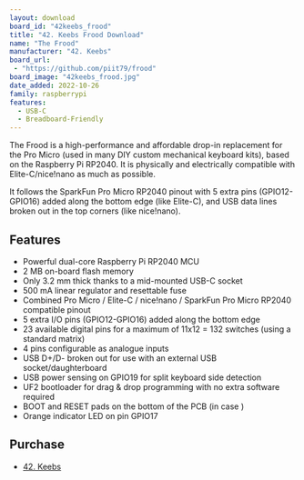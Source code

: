 ```yaml
---
layout: download
board_id: "42keebs_frood"
title: "42. Keebs Frood Download"
name: "The Frood"
manufacturer: "42. Keebs"
board_url:
 - "https://github.com/piit79/frood"
board_image: "42keebs_frood.jpg"
date_added: 2022-10-26
family: raspberrypi
features:
  - USB-C
  - Breadboard-Friendly
---
```


The Frood is a high-performance and affordable drop-in replacement for the Pro Micro (used in many DIY custom mechanical keyboard kits), based on the Raspberry Pi RP2040. It is physically and electrically compatible with Elite-C/nice!nano as much as possible.

It follows the SparkFun Pro Micro RP2040 pinout with 5 extra pins (GPIO12-GPIO16) added along the bottom edge (like Elite-C), and USB data lines broken out in the top corners (like nice!nano).

## Features
- Powerful dual-core Raspberry Pi RP2040 MCU
- 2 MB on-board flash memory
- Only 3.2 mm thick thanks to a mid-mounted USB-C socket
- 500 mA linear regulator and resettable fuse
- Combined Pro Micro / Elite-C / nice!nano / SparkFun Pro Micro RP2040 compatible pinout
- 5 extra I/O pins (GPIO12-GPIO16) added along the bottom edge
- 23 available digital pins for a maximum of 11x12 = 132 switches (using a standard matrix)
- 4 pins configurable as analogue inputs
- USB D+/D- broken out for use with an external USB socket/daughterboard
- USB power sensing on GPIO19 for split keyboard side detection
- UF2 bootloader for drag & drop programming with no extra software required
- BOOT and RESET pads on the bottom of the PCB (in case )
- Orange indicator LED on pin GPIO17

## Purchase
- [42. Keebs](https://42keebs.eu/shop/parts/controllers/frood-rp2040-pro-micro-controller/)
